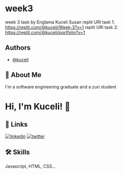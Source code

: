 # week3

week 3 task by Englama Kuceli Susan
replit URl task 1: https://replit.com/@kuceli/Week-3?v=1
replit URl task 2: https://replit.com/@kuceli/portfolio?v=1

## Authors

- [@kuceli](https://github.com/kuceli)

## 🚀 About Me

I'm a software engineering graduate and a zuri student

# Hi, I'm Kuceli! 👋

## 🔗 Links

[![linkedin](https://img.shields.io/badge/linkedin-0A66C2?style=for-the-badge&logo=linkedin&logoColor=white)](https://www.linkedin.com/in/kucelienglama/)
[![twitter](https://img.shields.io/badge/twitter-1DA1F2?style=for-the-badge&logo=twitter&logoColor=white)](https://twitter.com/englama_)

## 🛠 Skills

Javascript, HTML, CSS...
